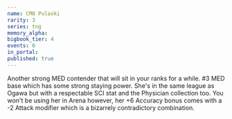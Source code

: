 ```yaml
---
name: CMO Pulaski
rarity: 3
series: tng
memory_alpha:
bigbook_tier: 4
events: 0
in_portal:
published: true
---
```


Another strong MED contender that will sit in your ranks for a while. #3 MED base which has some strong staying power. She's in the same league as Ogawa but with a respectable SCI stat and the Physician collection too. You won't be using her in Arena however, her +6 Accuracy bonus comes with a -2 Attack modifier which is a bizarrely contradictory combination.
